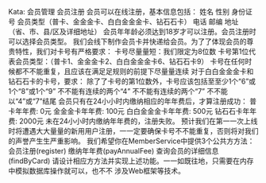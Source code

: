 Kata: 会员管理
会员注册
会员可以在线注册，基本信息包括：
   姓名
   性别
   身份证号
   会员类型（普卡、⾦金金卡、⽩白⾦金金卡、钻⽯石卡）
   电话
   邮编
   地址（省、市、县/区及详细地址）
会员年年龄必须达到18岁才可以注册。会员注册时可以选择会员类型。
我们会线下制作会员卡并快递给会员。为了了体现会员的尊贵特性，我们对卡号有严格要求：
   卡号尽量量短：我们限定为8位数
   卡号第1位代表会员类型：（普卡1、⾦金金卡2、⽩白⾦金金卡6、钻⽯石卡9）
   卡号在任何时候都不不能重复，且应该在满⾜足规则的前提下尽量量连续
对于⽩白⾦金金卡和钻⽯石卡的卡号，要求：
   除了了卡号的第1位数外，卡号应该包括⾄至少1个“6”或1个“8”或1个“9”
   不不能有连续的两个“4”
   不不能有连续的两个“7”
   不不能以“4”或“7”结尾
会员只有在24⼩小时内缴纳相应的年年费后，才算注册成功：
   普卡年年费: 0元
   ⾦金金卡年年费: 100元
   ⽩白⾦金金卡年年费: 500元
   钻⽯石卡年年费: 2000元
未在24⼩小时内缴纳年年费的，注册失败。
预计我们在第⼀一次上线时将遭遇⼤大量量的新⽤用户注册，⼀一定要确保卡号不不能重复，否则将对我们
的声誉产⽣生严重影响。
我们希望你在MemberService中提供3个公共⽅方法：
   会员注册(register)
   缴纳年年费(payAnnualFee)
   查询会员的详细信息(findByCard)
请设计相应⽅方法并实现上述功能。⼀一如既往地，只需要在内存中模拟数据库操作就可以，也不不
涉及Web框架等技术。
